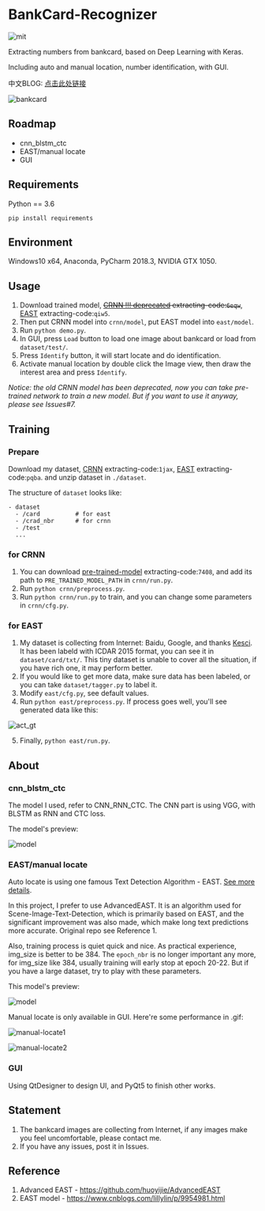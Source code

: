 # BankCard-Recognizer

![mit](https://img.shields.io/github/license/mashape/apistatus.svg)

Extracting numbers from bankcard, based on Deep Learning with Keras.

Including auto and manual location, number identification, with GUI.

中文BLOG: [点击此处链接](https://blog.csdn.net/qq_25000387/article/details/100024666)

![bankcard](./gui/icon/bankcard.png)


## Roadmap
* cnn_blstm_ctc
* EAST/manual locate
* GUI

## Requirements
Python == 3.6

`pip install requirements`

## Environment
Windows10 x64, Anaconda, PyCharm 2018.3, NVIDIA GTX 1050.

## Usage
1. Download trained model, ~~[CRNN !!! deprecated](https://pan.baidu.com/s/1Cyj1YHhHxlX-3Lgj0vQ35A) extracting-code:`6eqw`~~, 
[EAST](https://pan.baidu.com/s/1R-kD0HGTomS8O0JhXJ-hCA) extracting-code:`qiw5`. 
2. Then put CRNN model into `crnn/model`, put EAST model into `east/model`.
3. Run `python demo.py`.
4. In GUI, press `Load` button to load one image about bankcard or load from `dataset/test/`. 
5. Press `Identify` button, it will start locate and do identification.
6. Activate manual location by double click the Image view, then draw the interest area and press `Identify`.

*Notice: the old CRNN model has been deprecated, now you can take pre-trained network to train a new model. But if you want to use it anyway, please see Issues#7.*

## Training
### Prepare
Download my dataset, [CRNN](https://pan.baidu.com/s/1Ji0ZOv-rMSPcN2W6uO0K5Q) extracting-code:`1jax`,
[EAST](https://pan.baidu.com/s/1UL1OdLEL-uNRQl8d11NkeQ) extracting-code:`pqba`. and unzip dataset in `./dataset`.

The structure of `dataset` looks like:
```
- dataset
  - /card          # for east
  - /crad_nbr      # for crnn
  - /test
  ...
```

### for CRNN
1. You can download [pre-trained-model](https://pan.baidu.com/s/1WseHv9ZzblGm4CO8YTvd_w) extracting-code:`7408`,
   and add its path to `PRE_TRAINED_MODEL_PATH` in `crnn/run.py`.
2. Run `python crnn/preprocess.py`.
3. Run `python crnn/run.py` to train, and you can change some parameters in `crnn/cfg.py`.

### for EAST
1. My dataset is collecting from Internet: Baidu, Google, and thanks [Kesci](https://www.kesci.com/home/dataset/5954cf1372ead054a5e25870).
 It has been labeld with ICDAR 2015 format, you can see it in `dataset/card/txt/`. 
 This tiny dataset is unable to cover all the situation, if you have rich one, it may perform better.
2. If you would like to get more data, make sure data has been labeled, or you can take `dataset/tagger.py` to label it.
3. Modify `east/cfg.py`, see default values.
4. Run `python east/preprocess.py`. If process goes well, you'll see generated data like this:

![act_gt](./readme/act_gt_img_99.png)

5. Finally, `python east/run.py`.

## About
### cnn_blstm_ctc
The model I used, refer to CNN_RNN_CTC. The CNN part is using VGG, with BLSTM as RNN and CTC loss.

The model's preview:

![model](./readme/model.png)

### EAST/manual locate

Auto locate is using one famous Text Detection Algorithm - EAST. [See more details](https://zhuanlan.zhihu.com/p/37504120).

In this project, I prefer to use AdvancedEAST. It is an algorithm used for Scene-Image-Text-Detection, which is primarily based on EAST, and the significant improvement was also made, which make long text predictions more accurate. Original repo see Reference 1.

Also, training process is quiet quick and nice. As practical experience, img_size is better to be 384. The `epoch_nbr` is no longer important any more, for img_size like 384, usually training will early stop at epoch 20-22. But if you have a large dataset, try to play with these parameters.

This model's preview:

![model](./readme/east.png)

Manual locate is only available in GUI. Here're some performance in .gif:

![manual-locate1](./readme/manual-1.gif)

![manual-locate2](./readme/manual-2.gif)

### GUI
Using QtDesigner to design UI, and PyQt5 to finish other works.

## Statement
1. The bankcard images are collecting from Internet, if any images make you feel uncomfortable, please contact me.
2. If you have any issues, post it in Issues.

## Reference
1. Advanced EAST - https://github.com/huoyijie/AdvancedEAST
2. EAST model - https://www.cnblogs.com/lillylin/p/9954981.html 
